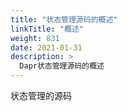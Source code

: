 ```yaml
---
title: "状态管理源码的概述"
linkTitle: "概述"
weight: 831
date: 2021-01-31
description: >
  Dapr状态管理源码的概述
---
```






状态管理的源码




